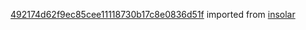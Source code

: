 [492174d62f9ec85cee11118730b17c8e0836d51f](https://github.com/insolar/insolar/commit/492174d62f9ec85cee11118730b17c8e0836d51f) imported from [insolar](https://github.com/insolar/insolar)
